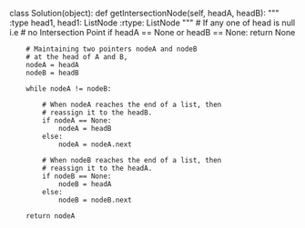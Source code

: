 class Solution(object):
    def getIntersectionNode(self, headA, headB):
        """
        :type head1, head1: ListNode
        :rtype: ListNode
        """
        # If any one of head is null i.e
        # no Intersection Point
        if headA == None or headB == None:
            return None
        
        # Maintaining two pointers nodeA and nodeB
        # at the head of A and B,
        nodeA = headA
        nodeB = headB
        
        while nodeA != nodeB:
            
            # When nodeA reaches the end of a list, then
            # reassign it to the headB.
            if nodeA == None:
                nodeA = headB
            else:
                nodeA = nodeA.next
           
            # When nodeB reaches the end of a list, then
            # reassign it to the headA.               
            if nodeB == None:
                nodeB = headA
            else:
                nodeB = nodeB.next
        
        return nodeA
